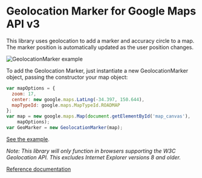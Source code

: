 # Geolocation Marker for Google Maps API v3
 
This library uses geolocation to add a marker and accuracy circle to a map. The marker position is automatically updated as the user position changes.

![GeolocationMarker example](http://chadkillingsworth.github.io/geolocation-marker/images/example.png)

To add the Geolocation Marker, just instantiate a new GeolocationMarker object, passing the constructor your map object:

```JavaScript
var mapOptions = {
  zoom: 17,
  center: new google.maps.LatLng(-34.397, 150.644),
  mapTypeId: google.maps.MapTypeId.ROADMAP
};
var map = new google.maps.Map(document.getElementById('map_canvas'),
    mapOptions);
var GeoMarker = new GeolocationMarker(map);
```

[See the example](http://chadkillingsworth.github.io/geolocation-marker/example.html).

*Note: This library will only function in browsers supporting the W3C Geolocation API. This excludes Internet Explorer versions 8 and older.*

[Reference documentation](http://chadkillingsworth.github.io/geolocation-marker/reference.html)
